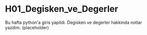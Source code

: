# H01_Degisken_ve_Degerler
Bu hafta python'a giris yapildi. Degisken ve degerler hakkinda notlar yazdim. (placeholder)
